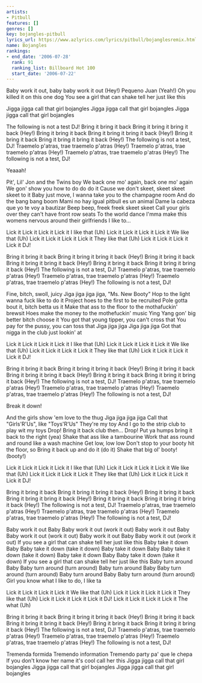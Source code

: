 ```yaml
---
artists:
- Pitbull
features: []
genres: []
key: bojangles-pitbull
lyrics_url: https://www.azlyrics.com/lyrics/pitbull/bojanglesremix.html
name: Bojangles
rankings:
- end_date: '2006-07-28'
  rank: 91
  ranking_list: Billboard Hot 100
  start_date: '2006-07-22'
---
```



Baby work it out, baby baby work it out (Hey!)
Pequeno Juan (Yeah!)
Oh you killed it on this one dog
You see a girl that can shake tell her just like this


Jigga jigga call that girl bojangles
Jigga jigga call that girl bojangles
Jigga jigga call that girl bojangles


The following is not a test DJ!
Bring it bring it back
Bring it bring it bring it back (Hey!)
Bring it bring it back
Bring it bring it bring it back (Hey!)
Bring it bring it back
Bring it bring it bring it back (Hey!)
The following is not a test, DJ!
Traemelo p'atras, trae traemelo p'atras (Hey!)
Traemelo p'atras, trae traemelo p'atras (Hey!)
Traemelo p'atras, trae traemelo p'atras (Hey!)
The following is not a test, DJ!


Yeaaah!

Pit', Lil' Jon and the Twins boy
We back one mo' again, back one mo' again
We gon' show you how to do do do it
Cause we don't skeet, skeet skeet skeet to it
Baby just move, I wanna take you to the champagne room
And do the bang bang boom
Mami no hay igual pitbull es un animal
Dame la cabeza que yo te voy a bautizar
Beep beep, freek freek skeet skeet
Call your girls over they can't have front row seats
To the world dance
I'mma make this womens nervous around their girlfriends
I like to...


Lick it Lick it Lick it Lick it
I like that (Uh)
Lick it Lick it Lick it Lick it
We like that (Uh)
Lick it Lick it Lick it Lick it
They like that (Uh)
Lick it Lick it Lick it Lick it DJ!

Bring it bring it back
Bring it bring it bring it back (Hey!)
Bring it bring it back
Bring it bring it bring it back (Hey!)
Bring it bring it back
Bring it bring it bring it back (Hey!)
The following is not a test, DJ!
Traemelo p'atras, trae traemelo p'atras (Hey!)
Traemelo p'atras, trae traemelo p'atras (Hey!)
Traemelo p'atras, trae traemelo p'atras (Hey!)
The following is not a test, DJ!


Fine, bitch, swoll, juicy
Jiga jiga jiga jiga, "Ms. New Booty"
Hop to the light wanna fuck like to do it
Project hoes to the first to be recruited
Pole gotta bout it, bitch betta us it
Make that ass to the floor to the mothafuckin' brewsit
Hoes make the money to the mothefuckin' music
Ying Yang gon' big better bitch choose it
You got that young tipper, you can't cross that
You pay for the pussy, you can toss that
Jiga jiga jiga
Jiga jiga jiga
Got that nigga in the club just lookin' at


Lick it Lick it Lick it Lick it
I like that (Uh)
Lick it Lick it Lick it Lick it
We like that (Uh)
Lick it Lick it Lick it Lick it
They like that (Uh)
Lick it Lick it Lick it Lick it DJ!

Bring it bring it back
Bring it bring it bring it back (Hey!)
Bring it bring it back
Bring it bring it bring it back (Hey!)
Bring it bring it back
Bring it bring it bring it back (Hey!)
The following is not a test, DJ!
Traemelo p'atras, trae traemelo p'atras (Hey!)
Traemelo p'atras, trae traemelo p'atras (Hey!)
Traemelo p'atras, trae traemelo p'atras (Hey!)
The following is not a test, DJ!


Break it down!


And the girls show 'em love to the thug
Jiga jiga jiga jiga
Call that "Girls'R'Us", like "Toys'R'Us"
They're my toy
And I go to the strip club to play wit my toys
Drop! Bring it back club then...
Drop! Put ya humps bring it back to the right (yea)
Shake that ass like a tambourine
Work that ass round and round like a wash machine
Get low, low low
Don't stop to your booty hit the floor, so
Bring it back up and do it (do it)
Shake that big ol' booty! (booty!)


Lick it Lick it Lick it Lick it
I like that (Uh)
Lick it Lick it Lick it Lick it
We like that (Uh)
Lick it Lick it Lick it Lick it
They like that (Uh)
Lick it Lick it Lick it Lick it DJ!

Bring it bring it back
Bring it bring it bring it back (Hey!)
Bring it bring it back
Bring it bring it bring it back (Hey!)
Bring it bring it back
Bring it bring it bring it back (Hey!)
The following is not a test, DJ!
Traemelo p'atras, trae traemelo p'atras (Hey!)
Traemelo p'atras, trae traemelo p'atras (Hey!)
Traemelo p'atras, trae traemelo p'atras (Hey!)
The following is not a test, DJ!


Baby work it out Baby Baby work it out (work it out)
Baby work it out Baby Baby work it out (work it out)
Baby work it out Baby Baby work it out (work it out)
If you see a girl that can shake tell her just like this
Baby take it down Baby Baby take it down (take it down)
Baby take it down Baby Baby take it down (take it down)
Baby take it down Baby Baby take it down (take it down)
If you see a girl that can shake tell her just like this
Baby turn around Baby Baby turn around (turn around)
Baby turn around Baby Baby turn around (turn around)
Baby turn around Baby Baby turn around (turn around)
Girl you know what I like to do, I like ta


Lick it Lick it Lick it Lick it
We like that (Uh)
Lick it Lick it Lick it Lick it
They like that (Uh)
Lick it Lick it Lick it Lick it DJ!
Lick it Lick it Lick it Lick it
The what (Uh)

Bring it bring it back
Bring it bring it bring it back (Hey!)
Bring it bring it back
Bring it bring it bring it back (Hey!)
Bring it bring it back
Bring it bring it bring it back (Hey!)
The following is not a test, DJ!
Traemelo p'atras, trae traemelo p'atras (Hey!)
Traemelo p'atras, trae traemelo p'atras (Hey!)
Traemelo p'atras, trae traemelo p'atras (Hey!)
The following is not a test, DJ!


Tremenda formida
Tremendo information
Tremendo party pa' que le chepa
If you don't know her name it's cool call her this
Jigga jigga call that girl bojangles
Jigga jigga call that girl bojangles
Jigga jigga call that girl bojangles



